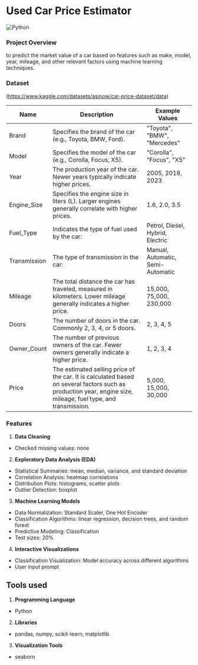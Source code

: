 # Used Car Price Estimator
![Python](https://img.shields.io/badge/Python-3776AB?style=for-the-badge&logo=python&logoColor=white)

### Project Overview
to predict the market value of a car based on features such as make, model, year, mileage, and other relevant factors using machine learning techniques.

### Dataset 
(https://www.kaggle.com/datasets/asinow/car-price-dataset/data)

| Name        | Description                                                                                  | Example Values                             |
|----------------|----------------------------------------------------------------------------------------------|--------------------------------------------|
| Brand          | Specifies the brand of the car (e.g., Toyota, BMW, Ford).                                    | "Toyota", "BMW", "Mercedes"               |
| Model          | Specifies the model of the car (e.g., Corolla, Focus, X5).                                   | "Corolla", "Focus", "X5"                  |
| Year           | The production year of the car. Newer years typically indicate higher prices.               | 2005, 2018, 2023                          |
| Engine_Size    | Specifies the engine size in liters (L). Larger engines generally correlate with higher prices. | 1.6, 2.0, 3.5                             |
| Fuel_Type      | Indicates the type of fuel used by the car:                                                  | Petrol, Diesel, Hybrid, Electric          |
| Transmission   | The type of transmission in the car:                                                         | Manual, Automatic, Semi-Automatic         |
| Mileage        | The total distance the car has traveled, measured in kilometers. Lower mileage generally indicates a higher price. | 15,000, 75,000, 230,000                    |
| Doors          | The number of doors in the car. Commonly 2, 3, 4, or 5 doors.                                | 2, 3, 4, 5                                |
| Owner_Count    | The number of previous owners of the car. Fewer owners generally indicate a higher price.    | 1, 2, 3, 4                                |
| Price          | The estimated selling price of the car. It is calculated based on several factors such as production year, engine size, mileage, fuel type, and transmission. | 5,000, 15,000, 30,000                     |

### Features
1. **Data Cleaning**
  -	Checked missing values: none
2. **Exploratory Data Analysis (EDA)**
  -	Statistical Summaries: mean, median, variance, and standard deviation
  -	Correlation Analysis: heatmap correlations
  -	Distribution Plots: histograms, scatter plots
  -	Outlier Detection: boxplot
3. **Machine Learning Models**
  -	Data Normalization: Standard Scaler, One Hot Encoder
  -	Classification Algorithms: linear regression, decision trees, and random forest
  -	Predictive Modeling: Classification
  -	Test sizes: 20%
4. **Interactive Visualizations**
  -	Classification Visualization: Model accuracy across different algorithms
  -	User input prompt

## Tools used
1. **Programming Language** 
  - Python
2. **Libraries**
  - pandas, numpy, scikit-learn, matplotlib
3. **Visualization Tools**
  - seaborn

